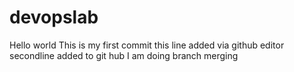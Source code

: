# devopslab
Hello world
This is my first commit
this line added via github editor
secondline added to git hub
I am doing branch merging
